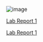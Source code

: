 ![image](https://user-images.githubusercontent.com/97692945/149388060-ead9cca0-58f7-4484-9167-0ad8badfcaab.png)

[Lab Report 1](lab-report-1-week-2.html)

[Lab Report 1](https://anjaneyasuden.github.io/<your-lab-reports-repo>/lab-report-1-week-2.html)
